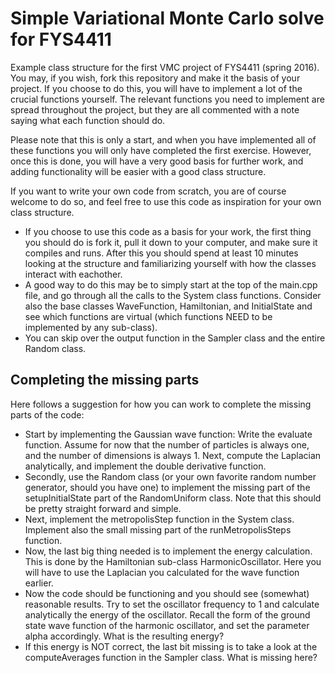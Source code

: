 # Simple Variational Monte Carlo solve for FYS4411

Example class structure for the first VMC project of FYS4411 (spring 2016). You may, if you wish, fork this repository and make it the basis of your project. If you choose to do this, you will have to implement a lot of the crucial functions yourself. The relevant functions you need to implement are spread throughout the project, but they are all commented with a note saying what each function should do.

Please note that this is only a start, and when you have implemented all of these functions you will only have completed the first exercise. However, once this is done, you will have a very good basis for further work, and adding functionality will be easier with a good class structure.

If you want to write your own code from scratch, you are of course welcome to do so, and feel free to use this code as inspiration for your own class structure.

- If you choose to use this code as a basis for your work, the first thing you should do is fork it, pull it down to your computer, and make sure it compiles and runs. After this you should spend at least 10 minutes looking at the structure and familiarizing yourself with how the classes interact with eachother. 
- A good way to do this may be to simply start at the top of the main.cpp file, and go through all the calls to the System class functions. Consider also the base classes WaveFunction, Hamiltonian, and InitialState and see which functions are virtual (which functions NEED to be implemented by any sub-class).
- You can skip over the output function in the Sampler class and the entire Random class.

## Completing the missing parts ##
Here follows a suggestion for how you can work to complete the missing parts of the code:
- Start by implementing the Gaussian wave function: Write the evaluate function. Assume for now that the number of particles is always one, and the number of dimensions is always 1. Next, compute the Laplacian analytically, and implement the double derivative function.
- Secondly, use the Random class (or your own favorite random number generator, should you have one) to implement the missing part of the setupInitialState part of the RandomUniform class. Note that this should be pretty straight forward and simple.
- Next, implement the metropolisStep function in the System class. Implement also the small missing part of the runMetropolisSteps function.
- Now, the last big thing needed is to implement the energy calculation. This is done by the Hamiltonian sub-class HarmonicOscillator. Here you will have to use the Laplacian you calculated for the wave function earlier.
- Now the code should be functioning and you should see (somewhat) reasonable results. Try to set the oscillator frequency to 1 and calculate analytically the energy of the oscillator. Recall the form of the ground state wave function of the harmonic oscillator, and set the parameter alpha accordingly. What is the resulting energy?
- If this energy is NOT correct, the last bit missing is to take a look at the computeAverages function in the Sampler class. What is missing here?

